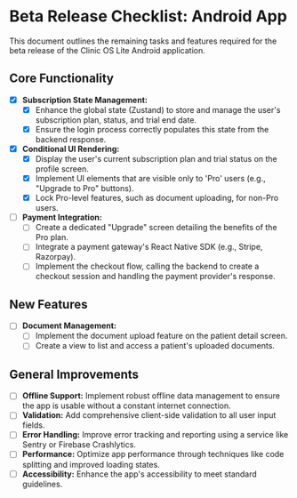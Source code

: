 # Beta Release Checklist: Android App

This document outlines the remaining tasks and features required for the beta release of the Clinic OS Lite Android application.

## Core Functionality

- [x] **Subscription State Management:**
  - [x] Enhance the global state (Zustand) to store and manage the user's subscription plan, status, and trial end date.
  - [x] Ensure the login process correctly populates this state from the backend response.

- [x] **Conditional UI Rendering:**
  - [x] Display the user's current subscription plan and trial status on the profile screen.
  - [x] Implement UI elements that are visible only to 'Pro' users (e.g., "Upgrade to Pro" buttons).
  - [x] Lock Pro-level features, such as document uploading, for non-Pro users.

- [ ] **Payment Integration:**
  - [ ] Create a dedicated "Upgrade" screen detailing the benefits of the Pro plan.
  - [ ] Integrate a payment gateway's React Native SDK (e.g., Stripe, Razorpay).
  - [ ] Implement the checkout flow, calling the backend to create a checkout session and handling the payment provider's response.

## New Features

- [ ] **Document Management:**
  - [ ] Implement the document upload feature on the patient detail screen.
  - [ ] Create a view to list and access a patient's uploaded documents.

## General Improvements

- [ ] **Offline Support:** Implement robust offline data management to ensure the app is usable without a constant internet connection.
- [ ] **Validation:** Add comprehensive client-side validation to all user input fields.
- [ ] **Error Handling:** Improve error tracking and reporting using a service like Sentry or Firebase Crashlytics.
- [ ] **Performance:** Optimize app performance through techniques like code splitting and improved loading states.
- [ ] **Accessibility:** Enhance the app's accessibility to meet standard guidelines.